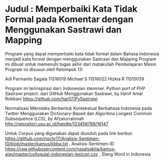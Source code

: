 # Judul : Memperbaiki Kata Tidak Formal pada Komentar dengan Menggunakan Sastrawi dan Mapping

Program yang dapat memperbaiki kata tidak formal dalam Bahasa Indonesia menjadi kata formal dengan menggunakan Sastrawi dan Mapping
Program ini dibuat untuk memenuhi tugas akhir dari matakuliah Pembelajaran Mesin Program ini disusun oleh Kelompok 13:

Adi Parmanto Sagala 11S16019
Michael S 11S16022
Hizkia R 11S15039

Program ini terinspirasi dari:
Indonesian stemmer. Python port of PHP Sastrawi project. dari GitHub Menggunakan Sastrawi, by Hanif Amal Robbani https://github.com/har07/PySastrawi

Normalisasi Mikroteks Berbentuk Kontekstual Berbahasa Indonesia pada Twitter Menggunakan Dictionary-Based dan Algoritma Longest Common Subsequence (LCS), by Afzalurrahmah
http://repositori.usu.ac.id/handle/123456789/16147

Untuk Corpus yang digunakan dapat diunduh pada link berikut:
https://github.com/riochr17/Analisis-Sentimen-ID/blob/master/kamus/kbba.txt , Analisis-Sentimen-ID
https://raw.githubusercontent.com/nasalsabila/kamus-alay/master/colloquial-indonesian-lexicon.csv , Slang Word in Indonesia
